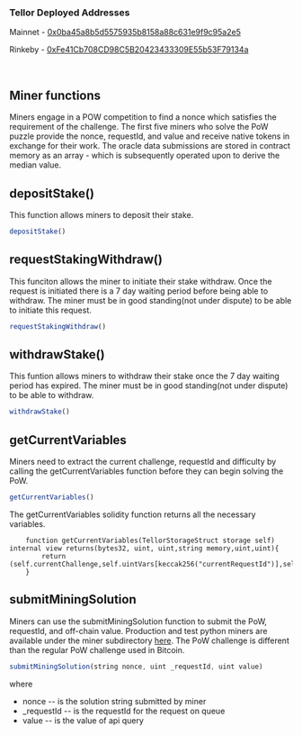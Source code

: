 
### Tellor Deployed Addresses

Mainnet - [0x0ba45a8b5d5575935b8158a88c631e9f9c95a2e5](https://etherscan.io/address/0x0ba45a8b5d5575935b8158a88c631e9f9c95a2e5)

Rinkeby - [0xFe41Cb708CD98C5B20423433309E55b53F79134a](https://rinkeby.etherscan.io/address/0xFe41Cb708CD98C5B20423433309E55b53F79134a)

</br>

## Miner functions <a name="miner-fx"> </a>  
Miners engage in a POW competition to find a nonce which satisfies the requirement of the challenge.  The first five miners who solve the PoW puzzle provide the nonce, requestId, and value and receive native tokens in exchange for their work.  The oracle data submissions are stored in contract memory as an array - which is subsequently operated upon to derive the median value.

## depositStake()

This function allows miners to deposit their stake.

```javascript
depositStake() 
```
## requestStakingWithdraw()

This funciton allows the miner to initiate their stake withdraw. Once the request is initiated there is a 7 day waiting period before being able to withdraw. The miner must be in good standing(not under dispute) to be able to initiate this request.

```javascript
requestStakingWithdraw()
```

## withdrawStake()

This funtion allows miners to withdraw their stake once the 7 day waiting period has expired. The miner must be in good standing(not under dispute) to be able to withdraw. 

```javascript
withdrawStake()
```

## getCurrentVariables
Miners need to extract the current challenge, requestId and difficulty by calling the getCurrentVariables function before they can begin solving the PoW.

```javascript
getCurrentVariables()
```

The getCurrentVariables solidity function returns all the necessary variables. 
```solidity
    function getCurrentVariables(TellorStorageStruct storage self) internal view returns(bytes32, uint, uint,string memory,uint,uint){    
        return (self.currentChallenge,self.uintVars[keccak256("currentRequestId")],self.uintVars[keccak256("difficulty")],self.requestDetails[self.uintVars[keccak256("currentRequestId")]].queryString,self.requestDetails[self.uintVars[keccak256("currentRequestId")]].apiUintVars[keccak256("granularity")],self.requestDetails[self.uintVars[keccak256("currentRequestId")]].apiUintVars[keccak256("totalTip")]);
    }
```
## submitMiningSolution
Miners can use the submitMiningSolution function to submit the PoW, requestId, and off-chain value. Production and test python miners are available under the miner subdirectory [here](https://github.com/tellor-io/TellorCore/tree/master/miner).  The PoW challenge is different than the regular PoW challenge used in Bitcoin. 

```javascript
submitMiningSolution(string nonce, uint _requestId, uint value)
```
where 
  * nonce -- is the solution string submitted by miner
  * \_requestId -- is the requestId for the request on queue
  * value -- is the value of api query